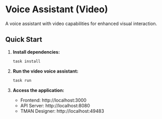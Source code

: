 # Voice Assistant (Video)

A voice assistant with video capabilities for enhanced visual interaction.

## Quick Start

1. **Install dependencies:**
   ```bash
   task install
   ```

2. **Run the video voice assistant:**
   ```bash
   task run
   ```

3. **Access the application:**
   - Frontend: http://localhost:3000
   - API Server: http://localhost:8080
   - TMAN Designer: http://localhost:49483
